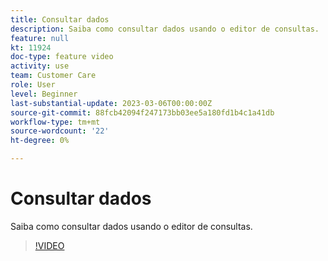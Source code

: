 ```yaml
---
title: Consultar dados
description: Saiba como consultar dados usando o editor de consultas.
feature: null
kt: 11924
doc-type: feature video
activity: use
team: Customer Care
role: User
level: Beginner
last-substantial-update: 2023-03-06T00:00:00Z
source-git-commit: 88fcb42094f247173bb03ee5a180fd1b4c1a41db
workflow-type: tm+mt
source-wordcount: '22'
ht-degree: 0%

---
```



# Consultar dados

Saiba como consultar dados usando o editor de consultas.

>[!VIDEO](https://video.tv.adobe.com/v/3415814?quality=12)
